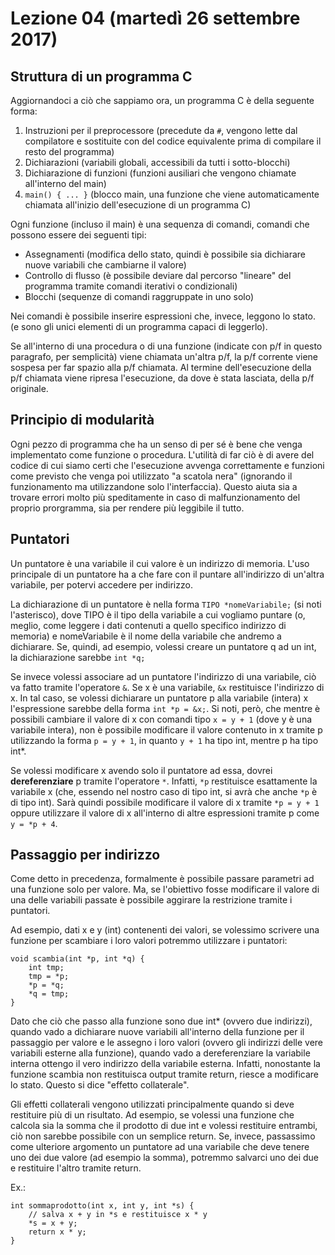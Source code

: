 # Lezione 04 (martedì 26 settembre 2017)

## Struttura di un programma C
Aggiornandoci a ciò che sappiamo ora, un programma C è della seguente forma:

1. Instruzioni per il preprocessore (precedute da `#`, vengono lette dal compilatore e sostituite con del codice equivalente prima di compilare il resto del programma)
2. Dichiarazioni (variabili globali, accessibili da tutti i sotto-blocchi)
3. Dichiarazione di funzioni (funzioni ausiliari che vengono chiamate all'interno del main)
4. `main() { ... }` (blocco main, una funzione che viene automaticamente chiamata all'inizio dell'esecuzione di un programma C)

Ogni funzione (incluso il main) è una sequenza di comandi, comandi che possono essere dei seguenti tipi:
* Assegnamenti (modifica dello stato, quindi è possibile sia dichiarare nuove variabili che cambiarne il valore)
* Controllo di flusso (è possibile deviare dal percorso "lineare" del programma tramite comandi iterativi o condizionali)
* Blocchi (sequenze di comandi raggruppate in uno solo)

Nei comandi è possibile inserire espressioni che, invece, leggono lo stato. (e sono gli unici elementi di un programma capaci di leggerlo).

Se all'interno di una procedura o di una funzione (indicate con p/f in questo paragrafo, per semplicità) viene chiamata un'altra p/f, la p/f corrente viene sospesa per far spazio alla p/f chiamata. Al termine dell'esecuzione della p/f chiamata viene ripresa l'esecuzione, da dove è stata lasciata, della p/f originale.

## Principio di modularità
Ogni pezzo di programma che ha un senso di per sé è bene che venga implementato come funzione o procedura. L'utilità di far ciò è di avere del codice di cui siamo certi che l'esecuzione avvenga correttamente e funzioni come previsto che venga poi utilizzato "a scatola nera" (ignorando il funzionamento ma utilizzandone solo l'interfaccia). Questo aiuta sia a trovare errori molto più speditamente in caso di malfunzionamento del proprio prorgramma, sia per rendere più leggibile il tutto.

## Puntatori
Un puntatore è una variabile il cui valore è un indirizzo di memoria. L'uso principale di un puntatore ha a che fare con il puntare all'indirizzo di un'altra variabile, per potervi accedere per indirizzo.

La dichiarazione di un puntatore è nella forma `TIPO *nomeVariabile;` (si noti l'asterisco), dove TIPO è il tipo della variabile a cui vogliamo puntare (o, meglio, come leggere i dati contenuti a quello specifico indirizzo di memoria) e nomeVariabile è il nome della variabile che andremo a dichiarare. Se, quindi, ad esempio, volessi creare un puntatore q ad un int, la dichiarazione sarebbe `int *q;`

Se invece volessi associare ad un puntatore l'indirizzo di una variabile, ciò va fatto tramite l'operatore `&`. Se x è una variabile, `&x` restituisce l'indirizzo di x. In tal caso, se volessi dichiarare un puntatore p alla variabile (intera) x l'espressione sarebbe della forma `int *p = &x;`. Si noti, però, che mentre è possibili cambiare il valore di x con comandi tipo `x = y + 1` (dove y è una variabile intera), non è possibile modificare il valore contenuto in x tramite p utilizzando la forma `p = y + 1`, in quanto `y + 1` ha tipo int, mentre p ha tipo int*.

Se volessi modificare x avendo solo il puntatore ad essa, dovrei **dereferenziare** p tramite l'operatore `*`. Infatti, `*p` restituisce esattamente la variabile x (che, essendo nel nostro caso di tipo int, si avrà che anche `*p` è di tipo int). Sarà quindi possibile modificare il valore di x tramite `*p = y + 1` oppure utilizzare il valore di x all'interno di altre espressioni tramite p come `y = *p + 4`.

## Passaggio per indirizzo
Come detto in precedenza, formalmente è possibile passare parametri ad una funzione solo per valore. Ma, se l'obiettivo fosse modificare il valore di una delle variabili passate è possibile aggirare la restrizione tramite i puntatori.

Ad esempio, dati x e y (int) contenenti dei valori, se volessimo scrivere una funzione per scambiare i loro valori potremmo utilizzare i puntatori:
```
void scambia(int *p, int *q) {
    int tmp;
    tmp = *p;
    *p = *q;
    *q = tmp;
}
```
Dato che ciò che passo alla funzione sono due int* (ovvero due indirizzi), quando vado a dichiarare nuove variabili all'interno della funzione per il passaggio per valore e le assegno i loro valori (ovvero gli indirizzi delle vere variabili esterne alla funzione), quando vado a dereferenziare la variabile interna ottengo il vero indirizzo della variabile esterna. Infatti, nonostante la funzione scambia non restituisca output tramite return, riesce a modificare lo stato. Questo si dice "effetto collaterale".

Gli effetti collaterali vengono utilizzati principalmente quando si deve restituire più di un risultato. Ad esempio, se volessi una funzione che calcola sia la somma che il prodotto di due int e volessi restituire entrambi, ciò non sarebbe possibile con un semplice return. Se, invece, passassimo come ulteriore argomento un puntatore ad una variabile che deve tenere uno dei due valore (ad esempio la somma), potremmo salvarci uno dei due e restituire l'altro tramite return.

Ex.:
```
int sommaprodotto(int x, int y, int *s) {
    // salva x + y in *s e restituisce x * y
    *s = x + y;
    return x * y;
}